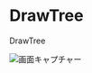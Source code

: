 # DrawTree
DrawTree

![画面キャプチャー](https://github.com/kenjinote/DrawTree/wiki/preview.png "画面キャプチャー")
